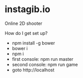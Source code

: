# instagib.io
Online 2D shooter

How do I get set up?

* npm install -g bower
* bower i
* npm i
* first console: npm run master
* second console: npm run game
* goto http://localhost
